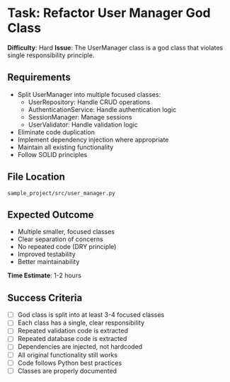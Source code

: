 # Task: Refactor User Manager God Class

**Difficulty**: Hard
**Issue**: The UserManager class is a god class that violates single responsibility principle.

## Requirements
- Split UserManager into multiple focused classes:
  - UserRepository: Handle CRUD operations
  - AuthenticationService: Handle authentication logic
  - SessionManager: Manage sessions
  - UserValidator: Handle validation logic
- Eliminate code duplication
- Implement dependency injection where appropriate
- Maintain all existing functionality
- Follow SOLID principles

## File Location
`sample_project/src/user_manager.py`

## Expected Outcome
- Multiple smaller, focused classes
- Clear separation of concerns
- No repeated code (DRY principle)
- Improved testability
- Better maintainability

**Time Estimate**: 1-2 hours

## Success Criteria
- [ ] God class is split into at least 3-4 focused classes
- [ ] Each class has a single, clear responsibility
- [ ] Repeated validation code is extracted
- [ ] Repeated database code is extracted
- [ ] Dependencies are injected, not hardcoded
- [ ] All original functionality still works
- [ ] Code follows Python best practices
- [ ] Classes are properly documented